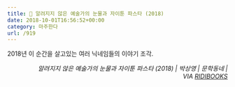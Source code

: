 ```yaml
---
title: 📖 알려지지 않은 예술가의 눈물과 자이툰 파스타 (2018)
date: 2018-10-01T16:56:52+00:00
category: 마주한다
url: /919
---
```


2018년 이 순간을 살고있는 여러 닉네임들의 이야기 조각.

<p style="text-align:right">
  <em>알려지지 않은 예술가의 눈물과 자이툰 파스타 (2018) | 박상영</em><em>&nbsp;| 문학동네 | VIA&nbsp;<a href="http://ridibooks.com" target="_blank" rel="noreferrer noopener">RIDIBOOKS</a></em>
</p>